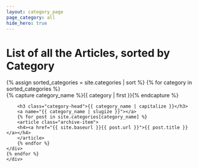 ```yaml
---
layout: category_page
page_category: all
hide_hero: true
---
```


# List of all the Articles, sorted by Category
<html>
    <div id="archives">
    {% assign sorted_categories = site.categories | sort %}
    {% for category in sorted_categories %}
    <div class="archive-group">
        {% capture category_name %}{{ category | first }}{% endcapture %}
        <div id="#{{ category_name | slugize }}"></div>
        <p></p>

        <h3 class="category-head">{{ category_name | capitalize }}</h3>
        <a name="{{ category_name | slugize }}"></a>
        {% for post in site.categories[category_name] %}
        <article class="archive-item">
        <h4><a href="{{ site.baseurl }}{{ post.url }}">{{ post.title }}</a></h4>
        </article>
        {% endfor %}
    </div>
    {% endfor %}
    </div>
</html>